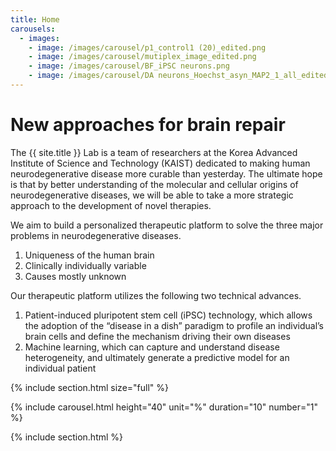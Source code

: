 ```yaml
---
title: Home
carousels:
  - images: 
    - image: /images/carousel/p1_control1 (20)_edited.png
    - image: /images/carousel/mutiplex_image_edited.png
    - image: /images/carousel/BF_iPSC neurons.png
    - image: /images/carousel/DA neurons_Hoechst_asyn_MAP2_1_all_edited.png
---
```


# New approaches for brain repair

The {{ site.title }} Lab is a team of researchers at the Korea Advanced Institute of Science and Technology (KAIST) dedicated to making human neurodegenerative disease more curable than yesterday. The ultimate hope is that by better understanding of the molecular and cellular origins of neurodegenerative diseases, we will be able to take a more strategic approach to the development of novel therapies.
<br>

We aim to build a personalized therapeutic platform to solve the three major problems in neurodegenerative diseases.
<br>
<ol>
  <li>Uniqueness of the human brain </li>
  <li>Clinically individually variable </li>
  <li>Causes mostly unknown</li>
</ol>

Our therapeutic platform utilizes the following two technical advances.
<br>

<ol>
  <li>Patient-induced pluripotent stem cell (iPSC) technology, which allows the adoption of the “disease in a dish” paradigm to profile an individual’s brain cells and define the mechanism driving their own diseases</li>
  <li>Machine learning, which can capture and understand disease heterogeneity, and ultimately generate a predictive model for an individual patient</li>
</ol>

{% include section.html size="full" %}

{% include carousel.html height="40" unit="%" duration="10" number="1" %}
  
{% include section.html %}
